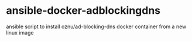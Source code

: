# ansible-docker-adblockingdns
ansible script to install oznu/ad-blocking-dns docker container from a new linux image
